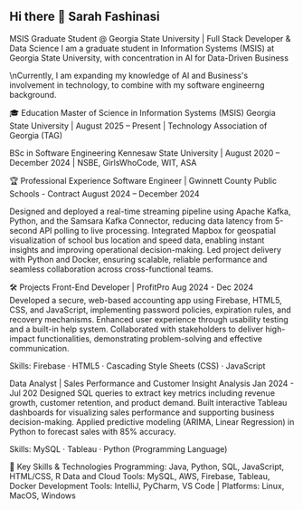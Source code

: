 ## Hi there 👋 Sarah Fashinasi

MSIS Graduate Student @ Georgia State University | Full Stack Developer & Data Science
I am a graduate student in Information Systems (MSIS) at Georgia State University, with concentration in AI for Data-Driven Business

\nCurrently, I am expanding my knowledge of AI and Business's involvement in technology, to combine with my software engineerng background. 

🎓 Education
Master of Science in Information Systems (MSIS)
Georgia State University | August 2025 – Present | Technology Association of Georgia (TAG)

BSc in Software Engineering
Kennesaw State University | August 2020 – December 2024 | NSBE, GirlsWhoCode, WIT, ASA

🏆 Professional Experience
Software Engineer | Gwinnett County Public Schools - Contract
August 2024 – December 2024

Designed and deployed a real-time streaming pipeline using Apache Kafka, Python, and the Samsara Kafka Connector, reducing data latency from 5-second API polling to live processing.
Integrated Mapbox for geospatial visualization of school bus location and speed data, enabling instant insights and improving operational decision-making.
Led project delivery with Python and Docker, ensuring scalable, reliable performance and seamless collaboration across cross-functional teams.


🛠️ Projects
Front-End Developer | ProfitPro
Aug 2024 - Dec 2024
Developed a secure, web-based accounting app using Firebase, HTML5, CSS, and JavaScript, implementing password policies, expiration rules, and recovery mechanisms.
Enhanced user experience through usability testing and a built-in help system.
Collaborated with stakeholders to deliver high-impact functionalities, demonstrating problem-solving and effective communication.

Skills: Firebase · HTML5 · Cascading Style Sheets (CSS) · JavaScript


Data Analyst | Sales Performance and Customer Insight Analysis
Jan 2024 - Jul 202
Designed SQL queries to extract key metrics including revenue growth, customer retention, and product demand.
Built interactive Tableau dashboards for visualizing sales performance and supporting business decision-making.
Applied predictive modeling (ARIMA, Linear Regression) in Python to forecast sales with 85% accuracy.

Skills: MySQL · Tableau · Python (Programming Language)


🔑 Key Skills & Technologies
Programming: Java, Python, SQL, JavaScript, HTML/CSS, R
Data and Cloud Tools: MySQL, AWS, Firebase, Tableau, Docker
Development Tools: IntelliJ, PyCharm, VS Code | Platforms: Linux, MacOS, Windows





